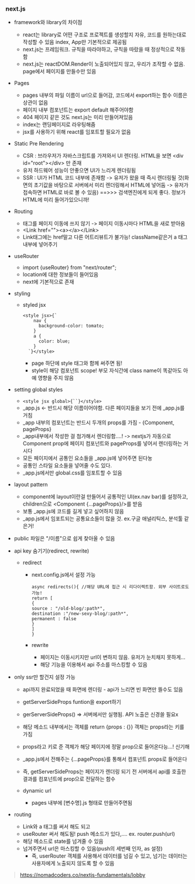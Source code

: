 <h3>next.js</h3>

- framework와 library의 차이점

  - react는 library로 어떤 구조로 프로젝트를 생성할지 자유, 코드를 원하는대로 작성할 수 있음 index, App만 기본적으로 제공됨
  - next.js는 프레임워크. 규칙을 따라야하고, 규칙을 따랐을 때 정상적으로 작동함
  - next.js는 reactDOM.Render이 노출되어있지 않고, 우리가 조작할 수 없음. page에서 페이지를 만들수만 있음

- Pages

  - pages 내부의 파일 이름이 url으로 들어감, 코드에서 export하는 함수 이름은 상관이 없음
  - 페이지 내부 컴포넌트는 export default 해주어야함
  - 404 페이지 같은 것도 next.js는 미리 만들어져있음
  - index는 랜딩페이지로 라우팅해줌
  - jsx를 사용하기 위해 react를 임포트할 필요가 없음

- Static Pre Rendering

  - CSR : 브라우저가 자바스크립트를 가져와서 UI 렌더링. HTML을 보면 \<div id="root">\</div> 만 존재
  - 유저 하드웨어 성능이 안좋으면 UI가 느리게 렌더링됨
  - SSR : UI가 HTML 코드 내부에 존재함 -> 유저가 왔을 때 즉시 렌더링될 것(화면의 초기값을 바탕으로 서버에서 미리 렌더링해서 HTML에 넣어둠 -> 유저가 접속하면 HTML로 바로 볼 수 있음)
    ==>>> 검색엔진에게 되게 좋다. 정보가 HTML에 미리 들어가있으니까!

- Routing
  - <a> 태그를 페이지 이동에 쓰지 않기 -> 페이지 이동시마다 HTML을 새로 받아옴
  - \<Link href="">\<a>\</a>\</Link>
  - Link태그에는 href말고 다른 어트리뷰트가 불가능! className같은거 a 태그 내부에 넣어주기
- useRouter

  - import {useRouter} from "next/router";
  - location에 대한 정보들이 들어있음
  - next에 기본적으로 존재

- styling
  - styled jsx
    ```
    <style jsx>{`
        nav {
          background-color: tomato;
        }
        a {
          color: blue;
        }
      `}</style>
    ```
    - page 하단에 style 태그와 함께 써주면 됨!
    - style이 해당 컴포넌트 scope! 부모 자식간에 class name이 똑같아도 아예 영향을 주지 않음
- setting global styles
  - ` <style jsx global>{``}</style> `
  - \_app.js <- 반드시 해당 이름이어야함. 다른 페이지들을 보기 전에 \_app.js를 거침
  - \_app 내부의 컴포넌트는 반드시 두개의 props를 가짐 - {Component, pageProps}
  - \_app내부에서 작성한 걸 첨가해서 렌더링함....! -> nextjs가 자동으로 Component prop에 페이지 컴포넌트와 pageProps를 넣어서 렌더링하는 거시다
  - 모든 페이지에서 공통인 요소들을 \_app.js에 넣어주면 된다눙
  - 공통인 스타일 요소들을 넣어줄 수도 있다.
  - \_app.js에서만 global.css를 임포트할 수 있음
- layout pattern
  - component에 layout이란걸 만들어서 공통적인 UI(ex.nav bar)를 설정하고, children으로 <Component {...pageProps}/>를 받음
  - 보통 \_app.js에 코드를 길게 넣고 싶어하지 않음
  - \_app.js에서 임포트되는 공통요소들이 많을 것. ex.구글 애널리틱스, 분석툴 같은거!
- public 파일은 "/이름"으로 쉽게 찾아올 수 있음

- api key 숨기기(redirect, rewrite)

  - redirect

    - next.config.js에서 설정 가능

      ```
      async redirects(){ //해당 URL에 접근 시 리다이렉트함. 외부 사이트로도 가능!
      return [
      {
      source : "/old-blog/:path*",
      destination :"/new-sexy-blog/:path*",
      permanent : false
      }
      ]
      }
      ```

    - rewrite
      - 페이지는 이동시키지만 url이 변하지 않음. 유저가 눈치채지 못하게...
      - 해당 기능을 이용해서 api 주소를 마스킹할 수 있음

- only ssr만 할건지 설정 가능

  - api까지 완료되었을 때 화면에 렌더링 - api가 느리면 빈 화면만 뜰수도 있음
  - getServerSideProps funtion을 export하기
  - gerServerSideProps() => 서버에서만 실행됨. API 노출은 신경쓸 필요x
  - 해당 메소드 내부에서는 객체를 return {props : {}} 객체는 props라는 키를 가짐
  - props라고 키로 준 객체가 해당 페이지에 정말 prop으로 들어온다능...! 신기해
  - \_app.js에서 전해주는 {...pageProps}를 통해서 컴포넌트 props로 들어온다
  - 즉, getServerSideProps는 페이지가 렌더링 되기 전 서버에서 api를 호출한 결과를 컴포넌트에 prop으로 전달하는 함수

  - dynamic url
    - pages 내부에 [변수명].js 형태로 만들어주면됨

- routing

  - Link와 a 태그를 써서 해도 되고
  - useRouter 써서 해도됨! push 메소드가 있다,....
    ex. router.push(url)
  - 해당 메소드로 state를 넘겨줄 수 있음
  - 넘겨주면서 url은 마스킹할 수 있음(push의 세번째 인자, as 설정)
    - 즉, userRouter 객체를 사용해서 데이터를 넘길 수 있고, 넘기는 데이터는 사용자에게 노출되지 않도록 할 수 있음

> https://nomadcoders.co/nextjs-fundamentals/lobby
